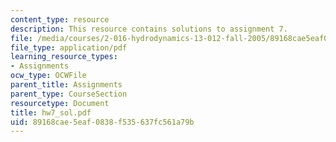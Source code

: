 ```yaml
---
content_type: resource
description: This resource contains solutions to assignment 7.
file: /media/courses/2-016-hydrodynamics-13-012-fall-2005/89168cae5eaf0838f535637fc561a79b_hw7_sol.pdf
file_type: application/pdf
learning_resource_types:
- Assignments
ocw_type: OCWFile
parent_title: Assignments
parent_type: CourseSection
resourcetype: Document
title: hw7_sol.pdf
uid: 89168cae-5eaf-0838-f535-637fc561a79b
---
```

